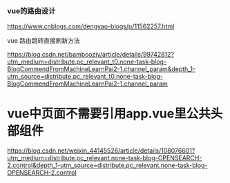 ### vue的路由设计

https://www.cnblogs.com/dengyao-blogs/p/11562257.html

vue 路由跳转直接刷新方法


https://blog.csdn.net/bamboozjy/article/details/99742812?utm_medium=distribute.pc_relevant_t0.none-task-blog-BlogCommendFromMachineLearnPai2-1.channel_param&depth_1-utm_source=distribute.pc_relevant_t0.none-task-blog-BlogCommendFromMachineLearnPai2-1.channel_param



# vue中页面不需要引用app.vue里公共头部组件
https://blog.csdn.net/weixin_44145526/article/details/108076601?utm_medium=distribute.pc_relevant.none-task-blog-OPENSEARCH-2.control&depth_1-utm_source=distribute.pc_relevant.none-task-blog-OPENSEARCH-2.control

